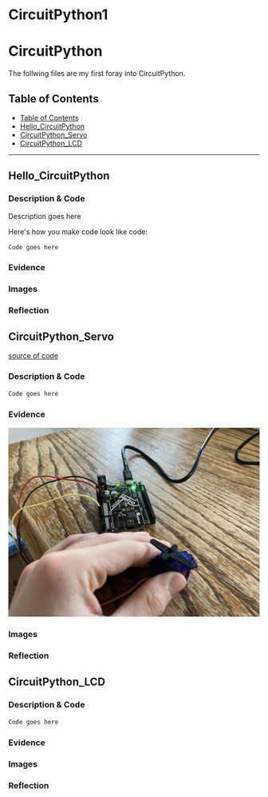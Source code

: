 # CircuitPython1
# CircuitPython
 The follwing files are my first foray into CircuitPython.
## Table of Contents
* [Table of Contents](#TableOfContents)
* [Hello_CircuitPython](#Hello_CircuitPython)
* [CircuitPython_Servo](#CircuitPython_Servo)
* [CircuitPython_LCD](#CircuitPython_LCD)
---

## Hello_CircuitPython

### Description & Code
Description goes here

Here's how you make code look like code:

```python
Code goes here

```


### Evidence

### Images

### Reflection

## CircuitPython_Servo

[source of code](https://learn.adafruit.com/circuitpython-essentials/circuitpython-servo)

### Description & Code

```python
Code goes here

```

### Evidence
![Image](Images/ServoImage.jpg)
### Images

### Reflection


## CircuitPython_LCD

### Description & Code

```python
Code goes here

```

### Evidence

### Images

### Reflection
